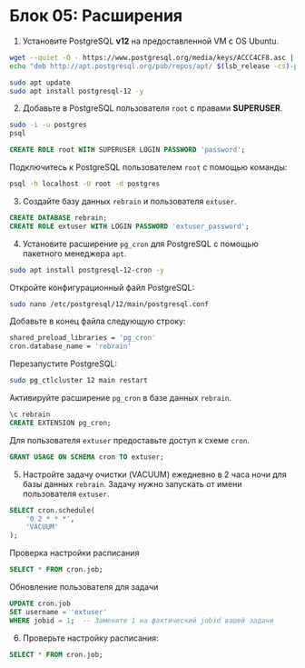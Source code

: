# Блок 05: Расширения

1. Установите PostgreSQL **v12** на предоставленной VM с OS Ubuntu.

```bash
wget --quiet -O - https://www.postgresql.org/media/keys/ACCC4CF8.asc | sudo apt-key add -
echo "deb http://apt.postgresql.org/pub/repos/apt/ $(lsb_release -cs)-pgdg main" | sudo tee /etc/apt/sources.list.d/pgdg.list

sudo apt update
sudo apt install postgresql-12 -y
```

2. Добавьте в PostgreSQL пользователя `root` с правами **SUPERUSER**.
```bash
sudo -i -u postgres
psql
```

```sql
CREATE ROLE root WITH SUPERUSER LOGIN PASSWORD 'password';
```

Подключитесь к PostgreSQL пользователем `root` с помощью команды:
```bash
psql -h localhost -U root -d postgres
```

3. Создайте базу данных `rebrain` и пользователя `extuser`.
```sql
CREATE DATABASE rebrain;
CREATE ROLE extuser WITH LOGIN PASSWORD 'extuser_password';
```

4. Установите расширение `pg_cron` для PostgreSQL с помощью пакетного менеджера `apt`.
```bash
sudo apt install postgresql-12-cron -y
```

Откройте конфигурационный файл PostgreSQL:  
```bash
sudo nano /etc/postgresql/12/main/postgresql.conf
```

Добавьте в конец файла следующую строку:
```bash
shared_preload_libraries = 'pg_cron'
cron.database_name = 'rebrain'
```

Перезапустите PostgreSQL:
```bash
sudo pg_ctlcluster 12 main restart
```

Активируйте расширение `pg_cron` в базе данных `rebrain`.
```sql
\c rebrain
CREATE EXTENSION pg_cron;
```

Для пользователя `extuser` предоставьте доступ к схеме `cron`.
```sql
GRANT USAGE ON SCHEMA cron TO extuser;
```

5. Настройте задачу очистки (VACUUM) ежедневно в 2 часа ночи для базы данных `rebrain`. Задачу нужно запускать от имени пользователя `extuser`.
```sql
SELECT cron.schedule(
    '0 2 * * *',
    'VACUUM'
);
```

Проверка настройки расписания
```sql
SELECT * FROM cron.job;
```

Обновление пользователя для задачи
```sql
UPDATE cron.job
SET username = 'extuser'
WHERE jobid = 1;  -- Замените 1 на фактический jobid вашей задачи
```

6. Проверьте настройку расписания:
```sql
SELECT * FROM cron.job;
```
